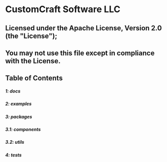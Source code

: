 # CustomCraft Software LLC

## Licensed under the Apache License, Version 2.0 (the "License");
## You may not use this file except in compliance with the License.

##    Table of Contents

##### 1: docs

##### 2: examples

##### 3: packages
#####    3.1: components
#####    3.2: utils

##### 4: tests